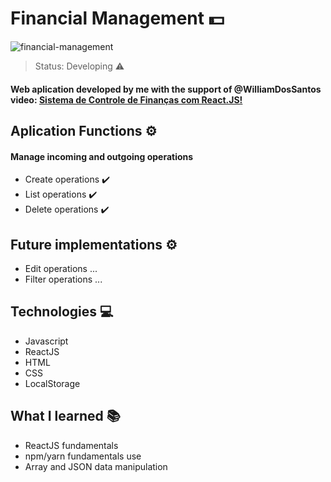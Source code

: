 # Financial Management 💵

![financial-management](https://user-images.githubusercontent.com/122778531/214002940-93a80c95-18e5-4559-a557-ef04b91c4d47.jpg)

> Status: Developing ⚠️

#### Web aplication developed by me with the support of @WilliamDosSantos video: <a href="https://youtu.be/pj4vA67olbU" target="blank">Sistema de Controle de Finanças com React.JS!</a>


## Aplication Functions ⚙️
#### Manage incoming and outgoing operations 
* Create operations ✔️
* List operations ✔️
* Delete operations ✔️

## Future implementations ⚙️
* Edit operations ...
* Filter operations ...

## Technologies 💻
* Javascript
* ReactJS
* HTML
* CSS
* LocalStorage

## What I learned 📚
* ReactJS fundamentals
* npm/yarn fundamentals use
* Array and JSON data manipulation
